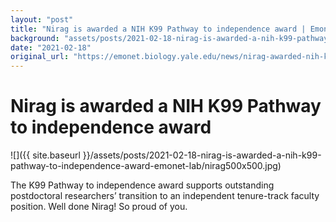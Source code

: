 ```yaml
---
layout: "post"
title: "Nirag is awarded a NIH K99 Pathway to independence award | Emonet Lab"
background: "assets/posts/2021-02-18-nirag-is-awarded-a-nih-k99-pathway-to-independence-award-emonet-lab/nirag500x500.jpg"
date: "2021-02-18"
original_url: "https://emonet.biology.yale.edu/news/nirag-awarded-nih-k99-pathway-independence-award"
---
```

# Nirag is awarded a NIH K99 Pathway to independence award

![]({{ site.baseurl }}/assets/posts/2021-02-18-nirag-is-awarded-a-nih-k99-pathway-to-independence-award-emonet-lab/nirag500x500.jpg)

The K99 Pathway to independence award supports outstanding postdoctoral researchers’ transition to an independent tenure-track faculty position. Well done Nirag! So proud of you.